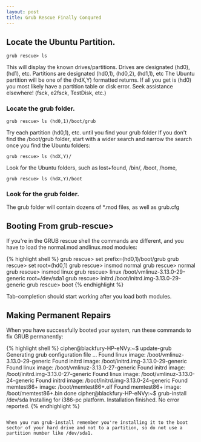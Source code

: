 ```yaml
---
layout: post
title: Grub Rescue Finally Conqured
---
```


## Locate the Ubuntu Partition.

```
grub rescue> ls
```

This will display the known drives/partitions.
Drives are designated (hd0), (hd1), etc. Partitions are designated (hd0,1), (hd0,2), (hd1,1), etc
The Ubuntu partition will be one of the (hdX,Y) formatted returns.
If all you get is (hd0) you most likely have a partition table or disk error. Seek assistance elsewhere! (fsck, e2fsck, TestDisk, etc.)

### Locate the grub folder.

```
grub rescue> ls (hd0,1)/boot/grub 
```

Try each partition (hd0,1), etc. until you find your grub folder
If you don't find the /boot/grub folder, start with a wider search and narrow the search once you find the Ubuntu folders:

```
grub rescue> ls (hdX,Y)/ 
```

Look for the Ubuntu folders, such as lost+found, /bin/, /boot, /home,

```
grub rescue> ls (hdX,Y)/boot 
```

### Look for the grub folder.
The grub folder will contain dozens of *.mod files, as well as grub.cfg

## Booting From grub-rescue>

If you're in the GRUB rescue shell the commands are different, and you have to load the normal.mod andlinux.mod modules:

{% highlight shell %}
grub rescue> set prefix=(hd0,1)/boot/grub
grub rescue> set root=(hd0,1)
grub rescue> insmod normal
grub rescue> normal
grub rescue> insmod linux
grub rescue> linux /boot/vmlinuz-3.13.0-29-generic root=/dev/sda1
grub rescue> initrd /boot/initrd.img-3.13.0-29-generic
grub rescue> boot
{% endhighlight %}

Tab-completion should start working after you load both modules.

## Making Permanent Repairs

When you have successfully booted your system, run these commands to fix GRUB permanently:

{% highlight shell %}
cipher@blackfury-HP-eNVy:~$ update-grub
Generating grub configuration file ...
Found linux image: /boot/vmlinuz-3.13.0-29-generic
Found initrd image: /boot/initrd.img-3.13.0-29-generic
Found linux image: /boot/vmlinuz-3.13.0-27-generic
Found initrd image: /boot/initrd.img-3.13.0-27-generic
Found linux image: /boot/vmlinuz-3.13.0-24-generic
Found initrd image: /boot/initrd.img-3.13.0-24-generic
Found memtest86+ image: /boot/memtest86+.elf
Found memtest86+ image: /boot/memtest86+.bin
done
cipher@blackfury-HP-eNVy:~$ grub-install /dev/sda
Installing for i386-pc platform.
Installation finished. No error reported.
{% endhighlight %}
```

When you run grub-install remember you're installing it to the boot sector of your hard drive and not to a partition, so do not use a partition number like /dev/sda1.
